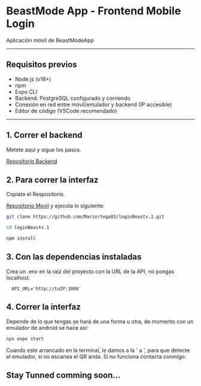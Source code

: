 # BeastMode App - Frontend Mobile Login

Aplicación móvil de BeastModeApp

---

## Requisitos previos

- Node.js (v16+)
- npm
- Expo CLI 
- Backend: PostgreSQL configurado y corriendo
- Conexión en red entre móvil/emulador y backend (IP accesible)
- Editor de código (VSCode recomendado)

---

## 1. Correr el backend

Metete aquí y sigue los pasos.

[Repositorio Backend](https://github.com/antoniocmizv/BeastMode-App.git)

## 2. Para correr la interfaz

Copiate el Respositorio.

[Repositorio Movil](https://github.com/Mariortega83/loginBeastv.1.git)
y ejecuta lo siguiente:
```bash
git clone https://github.com/Mariortega83/loginBeastv.1.git

cd loginBeastv.1

npm install
```
## 3. Con las dependencias instaladas 

Crea un .env en la raíz del proyecto con la URL de la API, no pongas localhost.

   ```env
     API_URL='http://tuIP:3000'
   ```
## 4. Correr la interfaz

Depende de lo que tengas se hará de una forma u otra, de momento con un emulador de android se hace así:

```bash
npx expo start
```

Cuando este arrancado en la terminal, le damos a la ' a ', para que detecte el emulador, si no escanea el QR anda. Si no funciona contacta conmigo.

## Stay Tunned comming soon...

